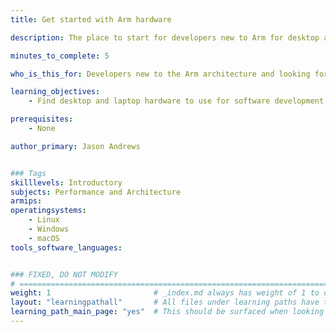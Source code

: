 ```yaml
---
title: Get started with Arm hardware

description: The place to start for developers new to Arm for desktop and laptop hardware

minutes_to_complete: 5

who_is_this_for: Developers new to the Arm architecture and looking for desktop and laptop hardware.

learning_objectives:
    - Find desktop and laptop hardware to use for software development

prerequisites:
    - None

author_primary: Jason Andrews


### Tags
skilllevels: Introductory
subjects: Performance and Architecture
armips:
operatingsystems:
    - Linux
    - Windows
    - macOS
tools_software_languages:


### FIXED, DO NOT MODIFY
# ================================================================================
weight: 1                       # _index.md always has weight of 1 to order correctly
layout: "learningpathall"       # All files under learning paths have this same wrapper
learning_path_main_page: "yes"  # This should be surfaced when looking for related content. Only set for _index.md of learning path content.
---
```


